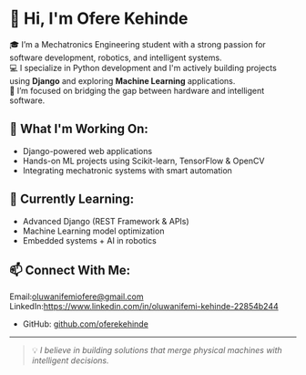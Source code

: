 # 👋 Hi, I'm Ofere Kehinde

🎓 I’m a Mechatronics Engineering student with a strong passion for software development, robotics, and intelligent systems.  
💻 I specialize in Python development and I'm actively building projects using **Django** and exploring **Machine Learning** applications.  
🚀 I’m focused on bridging the gap between hardware and intelligent software.

## 🔧 What I'm Working On:
- Django-powered web applications
- Hands-on ML projects using Scikit-learn, TensorFlow & OpenCV
- Integrating mechatronic systems with smart automation

## 🌱 Currently Learning:
- Advanced Django (REST Framework & APIs)
- Machine Learning model optimization
- Embedded systems + AI in robotics

## 📫 Connect With Me:
Email:oluwanifemiofere@gmail.com
LinkedIn:https://www.linkedin.com/in/oluwanifemi-kehinde-22854b244
- GitHub: [github.com/oferekehinde](https://github.com/oferekehinde)

---
> 💡 *I believe in building solutions that merge physical machines with intelligent decisions.*
